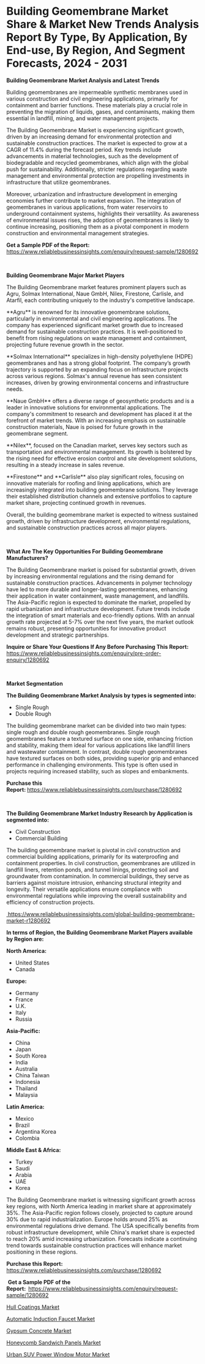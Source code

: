 <p><h1>Building Geomembrane Market Share & Market New Trends Analysis Report By Type, By Application, By End-use, By Region, And Segment Forecasts, 2024 - 2031</h1></p><p><strong>Building Geomembrane Market Analysis and Latest Trends</strong></p>
<p><p>Building geomembranes are impermeable synthetic membranes used in various construction and civil engineering applications, primarily for containment and barrier functions. These materials play a crucial role in preventing the migration of liquids, gases, and contaminants, making them essential in landfill, mining, and water management projects.</p><p>The Building Geomembrane Market is experiencing significant growth, driven by an increasing demand for environmental protection and sustainable construction practices. The market is expected to grow at a CAGR of 11.4% during the forecast period. Key trends include advancements in material technologies, such as the development of biodegradable and recycled geomembranes, which align with the global push for sustainability. Additionally, stricter regulations regarding waste management and environmental protection are propelling investments in infrastructure that utilize geomembranes.</p><p>Moreover, urbanization and infrastructure development in emerging economies further contribute to market expansion. The integration of geomembranes in various applications, from water reservoirs to underground containment systems, highlights their versatility. As awareness of environmental issues rises, the adoption of geomembranes is likely to continue increasing, positioning them as a pivotal component in modern construction and environmental management strategies.</p></p>
<p><strong>Get a Sample PDF of the Report:&nbsp;</strong> <a href="https://www.reliablebusinessinsights.com/enquiry/request-sample/1280692?utm_campaign=950&utm_medium=2&utm_source=Github&utm_content=ia&utm_term=10122024&utm_id=building-geomembrane">https://www.reliablebusinessinsights.com/enquiry/request-sample/1280692</a></p>
<p>&nbsp;</p>
<p><strong>Building Geomembrane Major Market Players</strong></p>
<p><p>The Building Geomembrane market features prominent players such as Agru, Solmax International, Naue GmbH, Nilex, Firestone, Carlisle, and Atarfil, each contributing uniquely to the industry's competitive landscape. </p><p>**Agru** is renowned for its innovative geomembrane solutions, particularly in environmental and civil engineering applications. The company has experienced significant market growth due to increased demand for sustainable construction practices. It is well-positioned to benefit from rising regulations on waste management and containment, projecting future revenue growth in the sector.</p><p>**Solmax International** specializes in high-density polyethylene (HDPE) geomembranes and has a strong global footprint. The company’s growth trajectory is supported by an expanding focus on infrastructure projects across various regions. Solmax's annual revenue has seen consistent increases, driven by growing environmental concerns and infrastructure needs.</p><p>**Naue GmbH** offers a diverse range of geosynthetic products and is a leader in innovative solutions for environmental applications. The company's commitment to research and development has placed it at the forefront of market trends. With an increasing emphasis on sustainable construction materials, Naue is poised for future growth in the geomembrane segment.</p><p>**Nilex**, focused on the Canadian market, serves key sectors such as transportation and environmental management. Its growth is bolstered by the rising need for effective erosion control and site development solutions, resulting in a steady increase in sales revenue.</p><p>**Firestone** and **Carlisle** also play significant roles, focusing on innovative materials for roofing and lining applications, which are increasingly integrated into building geomembrane solutions. They leverage their established distribution channels and extensive portfolios to capture market share, projecting continued growth in revenues.</p><p>Overall, the building geomembrane market is expected to witness sustained growth, driven by infrastructure development, environmental regulations, and sustainable construction practices across all major players.</p></p>
<p>&nbsp;</p>
<p><strong>What Are The Key Opportunities For Building Geomembrane Manufacturers?</strong></p>
<p><p>The Building Geomembrane market is poised for substantial growth, driven by increasing environmental regulations and the rising demand for sustainable construction practices. Advancements in polymer technology have led to more durable and longer-lasting geomembranes, enhancing their application in water containment, waste management, and landfills. The Asia-Pacific region is expected to dominate the market, propelled by rapid urbanization and infrastructure development. Future trends include the integration of smart materials and eco-friendly options. With an annual growth rate projected at 5-7% over the next five years, the market outlook remains robust, presenting opportunities for innovative product development and strategic partnerships.</p></p>
<p><strong>Inquire or Share Your Questions If Any Before Purchasing This Report:</strong> <a href="https://www.reliablebusinessinsights.com/enquiry/pre-order-enquiry/1280692?utm_campaign=950&utm_medium=2&utm_source=Github&utm_content=ia&utm_term=10122024&utm_id=building-geomembrane">https://www.reliablebusinessinsights.com/enquiry/pre-order-enquiry/1280692</a></p>
<p>&nbsp;</p>
<p><strong>Market Segmentation</strong></p>
<p><strong>The Building Geomembrane Market Analysis by types is segmented into:</strong></p>
<p><ul><li>Single Rough</li><li>Double Rough</li></ul></p>
<p><p>The building geomembrane market can be divided into two main types: single rough and double rough geomembranes. Single rough geomembranes feature a textured surface on one side, enhancing friction and stability, making them ideal for various applications like landfill liners and wastewater containment. In contrast, double rough geomembranes have textured surfaces on both sides, providing superior grip and enhanced performance in challenging environments. This type is often used in projects requiring increased stability, such as slopes and embankments.</p></p>
<p><strong>Purchase this Report:&nbsp;</strong><a href="https://www.reliablebusinessinsights.com/purchase/1280692?utm_campaign=950&utm_medium=2&utm_source=Github&utm_content=ia&utm_term=10122024&utm_id=building-geomembrane">https://www.reliablebusinessinsights.com/purchase/1280692</a></p>
<p>&nbsp;</p>
<p><strong>The Building Geomembrane Market Industry Research by Application is segmented into:</strong></p>
<p><ul><li>Civil Construction</li><li>Commercial Building</li></ul></p>
<p><p>The building geomembrane market is pivotal in civil construction and commercial building applications, primarily for its waterproofing and containment properties. In civil construction, geomembranes are utilized in landfill liners, retention ponds, and tunnel linings, protecting soil and groundwater from contamination. In commercial buildings, they serve as barriers against moisture intrusion, enhancing structural integrity and longevity. Their versatile applications ensure compliance with environmental regulations while improving the overall sustainability and efficiency of construction projects.</p></p>
<p><a href="https://www.reliablebusinessinsights.com/global-building-geomembrane-market-r1280692?utm_campaign=950&utm_medium=2&utm_source=Github&utm_content=ia&utm_term=10122024&utm_id=building-geomembrane">&nbsp;https://www.reliablebusinessinsights.com/global-building-geomembrane-market-r1280692</a></p>
<p><strong>In terms of Region, the Building Geomembrane Market Players available by Region are:</strong></p>
<p>
    <p> <strong> North America: </strong>
        <ul>
            <li>United States</li>
            <li>Canada</li>
        </ul>
        </p> 
    <p> <strong> Europe: </strong>
        <ul>
            <li>Germany</li>
            <li>France</li>
            <li>U.K.</li>
            <li>Italy</li>
            <li>Russia</li>
        </ul>
        </p> 
    <p> <strong> Asia-Pacific: </strong>
        <ul>
            <li>China</li>
            <li>Japan</li>
            <li>South Korea</li>
            <li>India</li>
            <li>Australia</li>
            <li>China Taiwan</li>
            <li>Indonesia</li>
            <li>Thailand</li>
            <li>Malaysia</li>
        </ul>
        </p> 
    <p> <strong> Latin America: </strong>
        <ul>
            <li>Mexico</li>
            <li>Brazil</li>
            <li>Argentina Korea</li>
            <li>Colombia</li>
        </ul>
        </p> 
    <p> <strong> Middle East & Africa: </strong>
        <ul>
            <li>Turkey</li>
            <li>Saudi</li>
            <li>Arabia</li>
            <li>UAE</li>
            <li>Korea</li>
        </ul>
    </p>
    </p>
<p><p>The Building Geomembrane market is witnessing significant growth across key regions, with North America leading in market share at approximately 35%. The Asia-Pacific region follows closely, projected to capture around 30% due to rapid industrialization. Europe holds around 25% as environmental regulations drive demand. The USA specifically benefits from robust infrastructure development, while China's market share is expected to reach 20% amid increasing urbanization. Forecasts indicate a continuing trend towards sustainable construction practices will enhance market positioning in these regions.</p></p>
<p><strong>Purchase this Report: </strong><a href="https://www.reliablebusinessinsights.com/purchase/1280692?utm_campaign=950&utm_medium=2&utm_source=Github&utm_content=ia&utm_term=10122024&utm_id=building-geomembrane">https://www.reliablebusinessinsights.com/purchase/1280692</a></p>
<p>&nbsp;<strong>Get a Sample PDF of the Report:&nbsp;&nbsp;</strong><a href="https://www.reliablebusinessinsights.com/enquiry/request-sample/1280692?utm_campaign=950&utm_medium=2&utm_source=Github&utm_content=ia&utm_term=10122024&utm_id=building-geomembrane">https://www.reliablebusinessinsights.com/enquiry/request-sample/1280692</a></p>
<p><strong></strong></p>
<p><p><a href="https://www.linkedin.com/pulse/comprehensive-evaluation-sustainability-hull-coatings-marketfrom-kdjqe?utm_campaign=950&utm_medium=2&utm_source=Github&utm_content=ia&utm_term=10122024&utm_id=building-geomembrane">Hull Coatings Market</a></p><p><a href="https://github.com/kimberjam0i/Market-Research-Report-List-1/blob/main/automatic-induction-faucet-market.md?utm_campaign=950&utm_medium=2&utm_source=Github&utm_content=ia&utm_term=10122024&utm_id=building-geomembrane">Automatic Induction Faucet Market</a></p><p><a href="https://www.linkedin.com/pulse/gypsum-concrete-market-global-analysis-size-growth-trends-gvkbe?utm_campaign=950&utm_medium=2&utm_source=Github&utm_content=ia&utm_term=10122024&utm_id=building-geomembrane">Gypsum Concrete Market</a></p><p><a href="https://www.linkedin.com/pulse/honeycomb-sandwich-panels-market-overview-products-services-95lte?utm_campaign=950&utm_medium=2&utm_source=Github&utm_content=ia&utm_term=10122024&utm_id=building-geomembrane">Honeycomb Sandwich Panels Market</a></p><p><a href="https://github.com/lashaunm5st/Market-Research-Report-List-1/blob/main/urban-suv-power-window-motor-market.md?utm_campaign=950&utm_medium=2&utm_source=Github&utm_content=ia&utm_term=10122024&utm_id=building-geomembrane">Urban SUV Power Window Motor Market</a></p></p>